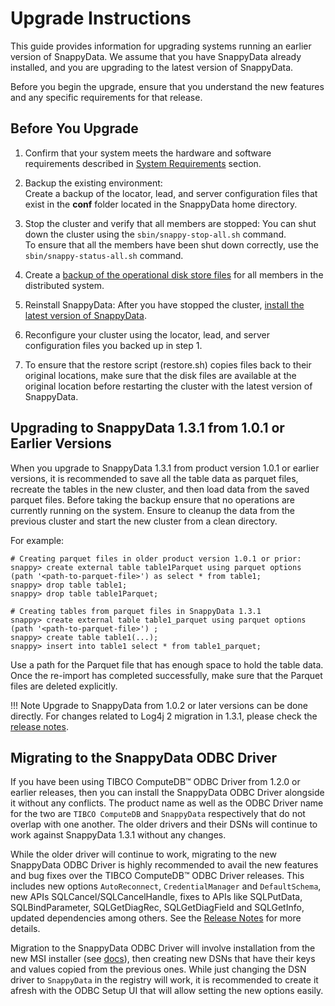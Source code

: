 # Upgrade Instructions

This guide provides information for upgrading systems running an earlier version of SnappyData. We assume that you have SnappyData already installed, and you are upgrading to the latest version of SnappyData.

Before you begin the upgrade, ensure that you understand the new features and any specific requirements for that release.

## Before You Upgrade

1. Confirm that your system meets the hardware and software requirements described in [System Requirements](../install/system_requirements.md) section.

2. Backup the existing environment: </br>Create a backup of the locator, lead, and server configuration files that exist in the **conf** folder located in the SnappyData home directory.

3. Stop the cluster and verify that all members are stopped: You can shut down the cluster using the `sbin/snappy-stop-all.sh` command. </br>To ensure that all the members have been shut down correctly, use the `sbin/snappy-status-all.sh` command.

4. Create a [backup of the operational disk store files](../reference/command_line_utilities/store-backup.md) for all members in the distributed system.

5. Reinstall SnappyData: After you have stopped the cluster, [install the latest version of SnappyData](../install/index.md).

6. Reconfigure your cluster using the locator, lead, and server configuration files you backed up in step 1.

7. To ensure that the restore script (restore.sh) copies files back to their original locations, make sure that the disk files are available at the original location before restarting the cluster with the latest version of SnappyData.

## Upgrading to SnappyData 1.3.1 from 1.0.1 or Earlier Versions

When you upgrade to SnappyData 1.3.1 from product version 1.0.1 or earlier versions, it is recommended to save all the table data as parquet files, recreate the tables in the new cluster, and then load data from the saved parquet files. Before taking the backup ensure that no operations are currently running on the system. Ensure to cleanup the data from the previous cluster and start the new cluster from a clean directory.

For example:

```
# Creating parquet files in older product version 1.0.1 or prior:
snappy> create external table table1Parquet using parquet options (path '<path-to-parquet-file>') as select * from table1;
snappy> drop table table1;
snappy> drop table table1Parquet;

# Creating tables from parquet files in SnappyData 1.3.1
snappy> create external table table1_parquet using parquet options (path '<path-to-parquet-file>') ;
snappy> create table table1(...);
snappy> insert into table1 select * from table1_parquet;
```
Use a path for the Parquet file that has enough space to hold the table data. Once the re-import has completed successfully, make sure that the Parquet files are deleted explicitly.

!!! Note
	Upgrade to SnappyData from 1.0.2 or later versions can be done directly.
	For changes related to Log4j 2 migration in 1.3.1, please check the
	[release notes](../release_notes/release_notes.md)<a id="upgrade-from-1.3.0"></a>.


## Migrating to the SnappyData ODBC Driver

If you have been using TIBCO ComputeDB™ ODBC Driver from 1.2.0 or earlier releases, then you can install the
SnappyData ODBC Driver alongside it without any conflicts. The product name as well as the ODBC Driver name
for the two are `TIBCO ComputeDB` and `SnappyData` respectively that do not overlap with one another.
The older drivers and their DSNs will continue to work against SnappyData 1.3.1 without any changes.

While the older driver will continue to work, migrating to the new SnappyData ODBC Driver is highly recommended
to avail the new features and bug fixes over the TIBCO ComputeDB™ ODBC Driver releases. This includes new options
`AutoReconnect`, `CredentialManager` and `DefaultSchema`, new APIs SQLCancel/SQLCancelHandle,
fixes to APIs like SQLPutData, SQLBindParameter, SQLGetDiagRec, SQLGetDiagField and SQLGetInfo, updated dependencies
among others. See the [Release Notes](../release_notes/release_notes.md#odbc-changes) for more details.

Migration to the SnappyData ODBC Driver will involve installation from the new MSI installer
(see [docs](../howto/connect_using_odbc_driver.md)), then creating new DSNs that have their keys and values
copied from the previous ones. While just changing the DSN driver to `SnappyData` in the registry will work,
it is recommended to create it afresh with the ODBC Setup UI that will allow setting the new options easily.
